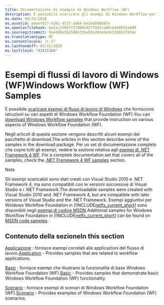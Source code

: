 ```yaml
---
title: Documentazione di esempio di Windows Workflow (WF)
description: È possibile scaricare gli esempi di Windows Workflow per informazioni sui vari aspetti di Windows Workflow Foundation, inclusi esempi di applicazioni, di base e di scenario.
ms.date: 09/24/2018
ms.assetid: e0aef017-4381-4f2f-a904-6e1ed898687e
ms.openlocfilehash: ba2ac23947737480d32f7447ca08cb4d8035a890
ms.sourcegitcommit: 9a4488a3625866335e83a20da5e9c5286b1f034c
ms.translationtype: MT
ms.contentlocale: it-IT
ms.lasthandoff: 05/15/2020
ms.locfileid: "83421384"
---
```

# <a name="windows-workflow-wf-samples"></a><span data-ttu-id="629bc-103">Esempi di flussi di lavoro di Windows (WF)</span><span class="sxs-lookup"><span data-stu-id="629bc-103">Windows Workflow (WF) Samples</span></span>

<span data-ttu-id="629bc-104">È possibile [scaricare esempi di flussi di lavoro di Windows](https://www.microsoft.com/download/details.aspx?id=21459) che forniscono istruzioni su vari aspetti di Windows Workflow Foundation (WF).</span><span class="sxs-lookup"><span data-stu-id="629bc-104">You can [download Windows Workflow samples](https://www.microsoft.com/download/details.aspx?id=21459) that provide instruction on various aspects of Windows Workflow Foundation (WF).</span></span>

<span data-ttu-id="629bc-105">Negli articoli di questa sezione vengono descritti alcuni esempi del pacchetto di download.</span><span class="sxs-lookup"><span data-stu-id="629bc-105">The articles in this section describe some of the samples in the download package.</span></span> <span data-ttu-id="629bc-106">Per un set di documentazione completo che copre tutti gli esempi, vedere la sezione relativa agli [esempi di .NET Framework 4 WF](https://docs.microsoft.com/previous-versions/dotnet/netframework-4.0/dd483375(v%3dvs.100)) .</span><span class="sxs-lookup"><span data-stu-id="629bc-106">For a complete documentation set that covers all of the samples, check the [.NET Framework 4 WF samples](https://docs.microsoft.com/previous-versions/dotnet/netframework-4.0/dd483375(v%3dvs.100)) section.</span></span>

> [!NOTE]
> <span data-ttu-id="629bc-107">Gli esempi scaricabili sono stati creati con Visual Studio 2010 e .NET Framework 4, ma sono compatibili con le versioni successive di Visual Studio e i .NET Framework.</span><span class="sxs-lookup"><span data-stu-id="629bc-107">The downloadable samples were created with Visual Studio 2010 and .NET Framework 4, but are compatible with later versions of Visual Studio and the .NET Framework.</span></span> <span data-ttu-id="629bc-108">Esempi aggiuntivi per Windows Workflow Foundation in [!INCLUDE[netfx_current_short](../../../../includes/netfx-current-short-md.md)] sono disponibili negli [esempi di codice MSDN](https://aka.ms/WF45Samples).</span><span class="sxs-lookup"><span data-stu-id="629bc-108">Additional samples for Windows Workflow Foundation in [!INCLUDE[netfx_current_short](../../../../includes/netfx-current-short-md.md)] can be found on [MSDN code samples](https://aka.ms/WF45Samples).</span></span>

## <a name="in-this-section"></a><span data-ttu-id="629bc-109">Contenuto della sezione</span><span class="sxs-lookup"><span data-stu-id="629bc-109">In this section</span></span>

<span data-ttu-id="629bc-110">[Applicazione](application.md) : fornisce esempi correlati alle applicazioni del flusso di lavoro.</span><span class="sxs-lookup"><span data-stu-id="629bc-110">[Application](application.md) - Provides samples that are related to workflow applications.</span></span>

<span data-ttu-id="629bc-111">[Basic](basic.md) : fornisce esempi che illustrano la funzionalità di base Windows Workflow Foundation (WF).</span><span class="sxs-lookup"><span data-stu-id="629bc-111">[Basic](basic.md) - Provides samples that demonstrate basic Windows Workflow Foundation (WF) functionality.</span></span>

<span data-ttu-id="629bc-112">[Scenario](scenario.md) : fornisce esempi di scenari di Windows Workflow Foundation (WF).</span><span class="sxs-lookup"><span data-stu-id="629bc-112">[Scenario](scenario.md) - Provides examples of Windows Workflow Foundation (WF) scenarios.</span></span>
